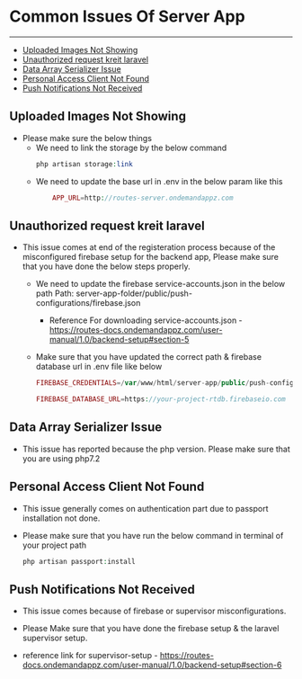 # Common Issues Of Server App

---

- [Uploaded Images Not Showing](#showing-image-issue)
- [Unauthorized request kreit laravel](#kreit-laravel)
- [Data Array Serializer Issue](#serializer-issue)
- [Personal Access Client Not Found](#access-client-issue)
- [Push Notifications Not Received](#push-notification-issue)

<a name="showing-image-issue"></a>
## Uploaded Images Not Showing

* Please make sure the below things
	* We need to link the storage by the below command
		```php
		php artisan storage:link
		```
	* We need to update the base url in .env in the below param like this
		```php
			APP_URL=http://routes-server.ondemandappz.com
		```


	
<a name="kreit-laravel"></a>
## Unauthorized request kreit laravel

* This issue comes at end of the registeration process because of the misconfigured firebase setup for the backend app, Please make sure that you have done the below steps properly.

	* We need to update the firebase service-accounts.json in the below path
		Path: server-app-folder/public/push-configurations/firebase.json

		* Reference For downloading service-accounts.json - https://routes-docs.ondemandappz.com/user-manual/1.0/backend-setup#section-5

	* Make sure that you have updated the correct path & firebase database url in .env file like below
		```php
		FIREBASE_CREDENTIALS=/var/www/html/server-app/public/push-configurations/firebase.json

		FIREBASE_DATABASE_URL=https://your-project-rtdb.firebaseio.com
		```



<a name="serializer-issue"></a>
## Data Array Serializer Issue

* This issue has reported because the php version. Please make sure that you are using php7.2



<a name="access-client-issue"></a>
## Personal Access Client Not Found

* This issue generally comes on authentication part due to passport installation not done.

* Please make sure that you have run the below command in terminal of your project path
	
	```php
	php artisan passport:install
	```


<a name="push-notification-issue"></a>
## Push Notifications Not Received

* This issue comes because of firebase or supervisor misconfigurations.

* Please Make sure that you have done the firebase setup & the laravel supervisor setup.

* reference link for supervisor-setup - https://routes-docs.ondemandappz.com/user-manual/1.0/backend-setup#section-6

